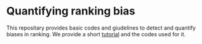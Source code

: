 # Quantifying ranking bias

This repositary provides basic codes and giudelines to detect and quantify biases in ranking.
We provide a short [tutorial](https://github.com/giava90/quantifying-ranking-bias/blob/master/tutorial-quant-bias-rank.ipynb) and the codes used for it.
